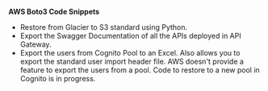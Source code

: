 **AWS Boto3 Code Snippets**

- Restore from Glacier to S3 standard using Python.
- Export the Swagger Documentation of all the APIs deployed in API Gateway.
- Export the users from Cognito Pool to an Excel. Also allows you to export the standard user import header file. AWS doesn't provide a feature to export the users from a pool. Code to restore to a new pool in Cognito is in progress.
